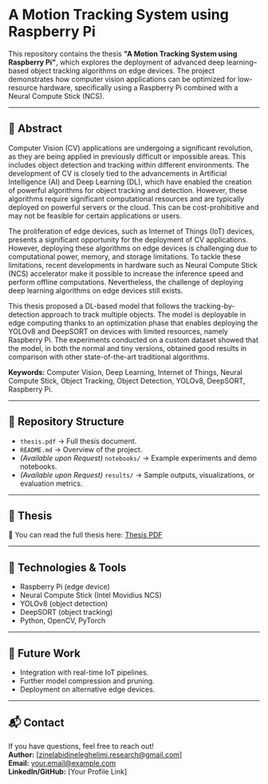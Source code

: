 # A Motion Tracking System using Raspberry Pi

This repository contains the thesis **"A Motion Tracking System using Raspberry Pi"**, which explores the deployment of advanced deep learning–based object tracking algorithms on edge devices. The project demonstrates how computer vision applications can be optimized for low-resource hardware, specifically using a Raspberry Pi combined with a Neural Compute Stick (NCS).

---

## 📖 Abstract
Computer Vision (CV) applications are undergoing a significant revolution, as they are being applied in previously difficult or impossible areas. This includes object detection and tracking within different environments. The development of CV is closely tied to the advancements in Artificial Intelligence (AI) and Deep Learning (DL), which have enabled the creation of powerful algorithms for object tracking and detection. However, these algorithms require significant computational resources and are typically deployed on powerful servers or the cloud. This can be cost-prohibitive and may not be feasible for certain applications or users.  

The proliferation of edge devices, such as Internet of Things (IoT) devices, presents a significant opportunity for the deployment of CV applications. However, deploying these algorithms on edge devices is challenging due to computational power, memory, and storage limitations. To tackle these limitations, recent developments in hardware such as Neural Compute Stick (NCS) accelerator make it possible to increase the inference speed and perform offline computations. Nevertheless, the challenge of deploying deep learning algorithms on edge devices still exists.  

This thesis proposed a DL-based model that follows the tracking-by-detection approach to track multiple objects. The model is deployable in edge computing thanks to an optimization phase that enables deploying the YOLOv8 and DeepSORT on devices with limited resources, namely Raspberry Pi. The experiments conducted on a custom dataset showed that the model, in both the normal and tiny versions, obtained good results in comparison with other state-of-the-art traditional algorithms.  

**Keywords:** Computer Vision, Deep Learning, Internet of Things, Neural Compute Stick, Object Tracking, Object Detection, YOLOv8, DeepSORT, Raspberry Pi.

---

## 📂 Repository Structure
- `thesis.pdf` → Full thesis document.  
- `README.md` → Overview of the project.  
- *(Available upon Request)* `notebooks/` → Example experiments and demo notebooks.  
- *(Available upon Request)* `results/` → Sample outputs, visualizations, or evaluation metrics.  

---

## 📑 Thesis
📄 You can read the full thesis here: [Thesis PDF](./Masterthesis.pdf)

---

## 🚀 Technologies & Tools
- Raspberry Pi (edge device)  
- Neural Compute Stick (Intel Movidius NCS)  
- YOLOv8 (object detection)  
- DeepSORT (object tracking)  
- Python, OpenCV, PyTorch  

---

## 🔮 Future Work
- Integration with real-time IoT pipelines.  
- Further model compression and pruning.  
- Deployment on alternative edge devices.  

---

## 📬 Contact
If you have questions, feel free to reach out!  
**Author:** [zinelabidineleghelimi.research@gmail.com]  
**Email:** your.email@example.com  
**LinkedIn/GitHub:** [Your Profile Link]  
